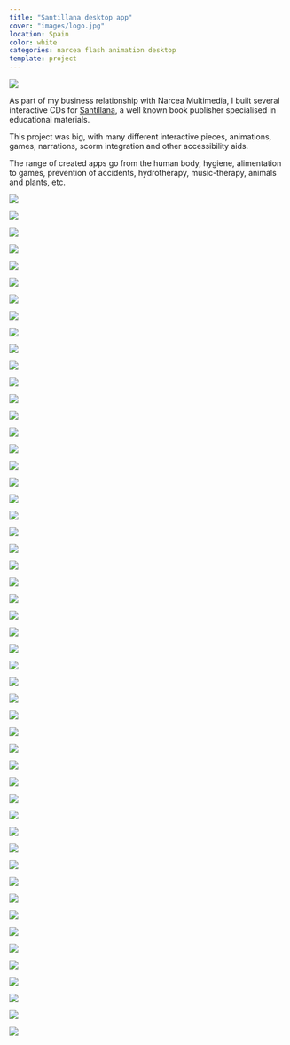 ```yaml
---
title: "Santillana desktop app"
cover: "images/logo.jpg"
location: Spain
color: white
categories: narcea flash animation desktop
template: project
---
```


![](/work/santillana/images/0.jpg)

As part of my business relationship with Narcea Multimedia, I built several interactive CDs for [Santillana](http://www.santillana.es/), a well known book publisher specialised in educational materials.

This project was big, with many different interactive pieces, animations, games, narrations, scorm integration and other accessibility aids.

The range of created apps go from the human body, hygiene, alimentation to games, prevention of accidents, hydrotherapy, music-therapy, animals and plants, etc.

![](/work/santillana/images/1.jpg)

![](/work/santillana/images/2.jpg)

![](/work/santillana/images/3.jpg)

![](/work/santillana/images/4.jpg)

![](/work/santillana/images/5.jpg)

![](/work/santillana/images/6.jpg)

![](/work/santillana/images/7.jpg)

![](/work/santillana/images/8.jpg)

![](/work/santillana/images/9.jpg)

![](/work/santillana/images/10.jpg)

![](/work/santillana/images/11.jpg)

![](/work/santillana/images/12.jpg)

![](/work/santillana/images/13.jpg)

![](/work/santillana/images/14.jpg)

![](/work/santillana/images/15.jpg)

![](/work/santillana/images/16.jpg)

![](/work/santillana/images/17.jpg)

![](/work/santillana/images/18.jpg)

![](/work/santillana/images/19.jpg)

![](/work/santillana/images/20.jpg)

![](/work/santillana/images/21.jpg)

![](/work/santillana/images/22.jpg)

![](/work/santillana/images/23.jpg)

![](/work/santillana/images/24.jpg)

![](/work/santillana/images/25.jpg)

![](/work/santillana/images/26.jpg)

![](/work/santillana/images/27.jpg)

![](/work/santillana/images/28.jpg)

![](/work/santillana/images/29.jpg)

![](/work/santillana/images/30.jpg)

![](/work/santillana/images/31.jpg)

![](/work/santillana/images/32.jpg)

![](/work/santillana/images/33.jpg)

![](/work/santillana/images/34.jpg)

![](/work/santillana/images/35.jpg)

![](/work/santillana/images/36.jpg)

![](/work/santillana/images/37.jpg)

![](/work/santillana/images/38.jpg)

![](/work/santillana/images/39.jpg)

![](/work/santillana/images/40.jpg)

![](/work/santillana/images/41.jpg)

![](/work/santillana/images/42.jpg)

![](/work/santillana/images/43.jpg)

![](/work/santillana/images/44.jpg)

![](/work/santillana/images/45.jpg)

![](/work/santillana/images/46.jpg)

![](/work/santillana/images/47.jpg)

![](/work/santillana/images/48.jpg)

![](/work/santillana/images/49.jpg)

![](/work/santillana/images/50.jpg)

![](/work/santillana/images/51.jpg)
